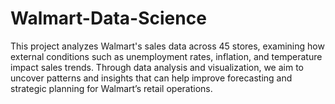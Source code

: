 # Walmart-Data-Science
This project analyzes Walmart's sales data across 45 stores, examining how external conditions such as unemployment rates, inflation, and temperature impact sales trends. Through data analysis and visualization, we aim to uncover patterns and insights that can help improve forecasting and strategic planning for Walmart’s retail operations.
